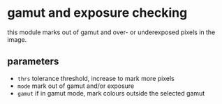 # gamut and exposure checking

this module marks out of gamut and over- or underexposed pixels in the image.

## parameters

* `thrs` tolerance threshold, increase to mark more pixels
* `mode` mark out of gamut and/or exposure
* `gamut` if in gamut mode, mark colours outside the selected gamut

